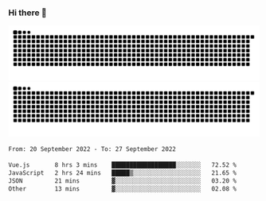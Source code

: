 ### Hi there 👋

![GitHub Snake Light](https://raw.githubusercontent.com/jichangee/jichangee/output/github-snake.svg#gh-light-mode-only)
![GitHub Snake dark](https://raw.githubusercontent.com/jichangee/jichangee/output/github-snake-dark.svg#gh-dark-mode-only)

<!--START_SECTION:waka-->

```text
From: 20 September 2022 - To: 27 September 2022

Vue.js       8 hrs 3 mins    ██████████████████░░░░░░░   72.52 %
JavaScript   2 hrs 24 mins   █████▒░░░░░░░░░░░░░░░░░░░   21.65 %
JSON         21 mins         ▓░░░░░░░░░░░░░░░░░░░░░░░░   03.20 %
Other        13 mins         ▓░░░░░░░░░░░░░░░░░░░░░░░░   02.08 %
```

<!--END_SECTION:waka-->

<!--
![GitHub Snake Light](github-snake.svg#gh-light-mode-only)
![GitHub Snake dark](github-snake-dark.svg#gh-dark-mode-only)
-->

<!--
**jichangee/jichangee** is a ✨ _special_ ✨ repository because its `README.md` (this file) appears on your GitHub profile.

Here are some ideas to get you started:

- 🔭 I’m currently working on ...
- 🌱 I’m currently learning ...
- 👯 I’m looking to collaborate on ...
- 🤔 I’m looking for help with ...
- 💬 Ask me about ...
- 📫 How to reach me: ...
- 😄 Pronouns: ...
- ⚡ Fun fact: ...
-->
